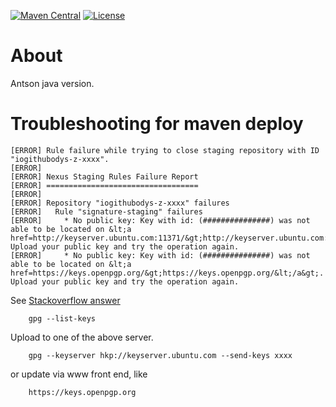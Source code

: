 [![Maven Central](https://maven-badges.herokuapp.com/maven-central/io.github.odys-z/antson/badge.svg)](https://maven-badges.herokuapp.com/maven-central/io.github.odys-z/antson/)
[![License](https://img.shields.io/badge/license-MIT-blue)](../LICENSE)

# About

Antson java version.

# Troubleshooting for maven deploy

```
[ERROR] Rule failure while trying to close staging repository with ID "iogithubodys-z-xxxx".
[ERROR]
[ERROR] Nexus Staging Rules Failure Report
[ERROR] ==================================
[ERROR]
[ERROR] Repository "iogithubodys-z-xxxx" failures
[ERROR]   Rule "signature-staging" failures
[ERROR]     * No public key: Key with id: (###############) was not able to be located on &lt;a href=http://keyserver.ubuntu.com:11371/&gt;http://keyserver.ubuntu.com:11371/&lt;/a&gt;. Upload your public key and try the operation again.
[ERROR]     * No public key: Key with id: (###############) was not able to be located on &lt;a href=https://keys.openpgp.org/&gt;https://keys.openpgp.org/&lt;/a&gt;. Upload your public key and try the operation again.
```

See [Stackoverflow answer](https://stackoverflow.com/a/32962786/7362888)

```
    gpg --list-keys
```

Upload to one of the above server.

```
    gpg --keyserver hkp://keyserver.ubuntu.com --send-keys xxxx
```

or update via www front end, like

```
    https://keys.openpgp.org
```
